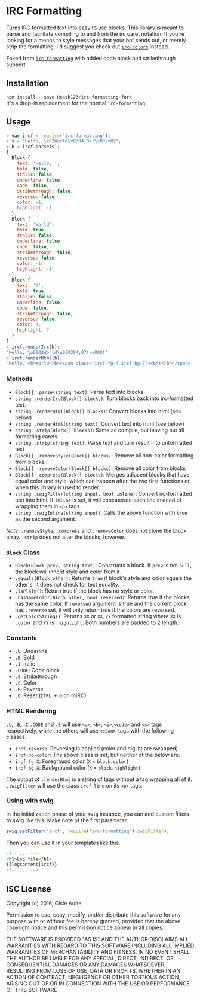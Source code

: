 # IRC Formatting

Turns IRC formatted text into easy to use blocks. This library is meant to parse and facilitate compiling to and from the irc caret notation. If you're looking for a means to style messages that your bot sends out, or merely strip the formatting, I'd suggest you check out [`irc-colors`](https://www.npmjs.com/package/irc-colors) instead.

Foked from [`irc-formatting`](https://www.npmjs.com/package/irc-formatting) with added code block and strikethrough support.

## Installation
`npm install --save Heath123/irc-formatting-fork`<br>
It's a drop-in replacement for the normal `irc-formatting`

## Usage

```javascript
> var ircf = require('irc-formatting');
> s = "Hello, \x02World\x0304,07!\x03\x02";
> b = ircf.parse(s);
[
  Block {
    text: 'Hello, ',
    bold: false,
    italic: false,
    underline: false,
    code: false,
    strikethrough: false,
    reverse: false,
    color: -1,
    highlight: -1
  },
  Block {
    text: 'World',
    bold: true,
    italic: false,
    underline: false,
    code: false,
    strikethrough: false,
    reverse: false,
    color: -1,
    highlight: -1
  },
  Block {
    text: '!',
    bold: true,
    italic: false,
    underline: false,
    code: false,
    strikethrough: false,
    reverse: false,
    color: 4,
    highlight: 7
  }
]
> ircf.renderIrc(b);
'Hello, \u0002World\u000304,07!\u000f'
> ircf.renderHtml(b);
'Hello, <b>World</b><span class="ircf-fg-4 ircf-bg-7"><b>!</b></span>'
```

### Methods
- `Block[] .parse(string text)`: Parse text into blocks
- `string .renderIrc(Block[] blocks)`: Turn blocks back into irc-formatted text.
- `string .renderHtml(Block[] blocks)`: Convert blocks into html (see below)
- `string .renderHtml(string text)`: Convert text into html (see below)
- `string .strip(Block[] blocks)`: Same as compile, but leaving out all formatting carets
- `string .strip(string text)`: Parse text and turn result into unformatted text
- `Block[] .removeStyle(Block[] blocks)`: Remove all non-color formatting from blocks
- `Block[] .removeColor(Block[] blocks)`: Remove all color from blocks
- `Block[] .compress(Block[] blocks)`: Merges adjacent blocks that have equal color and style, which can happen after the two first functions or when this library is used to render.
- `string .swigFilter(string input, bool inline)`: Convert irc-formatted text into html. If `inline` is set, it will concaterate each line instead of wrapping them in `<p>` tags.
- `string .swigInline(string input)`: Calls the above function with `true` as the second argument.

*Note*: `.removeStyle`, `.compress` and `.removeColor` does not clone the block array. `.strip` does not alter the blocks, however.

### `Block` Class
- `Block(Block prev, string text)`: Constructs a block. If `prev` is not `null`, the block will inherit style and color from it.
- `.equals(Block other)`: Returns `true` if block's style and color equals the other's. It does not check for text equality.
- `.isPlain()`: Return true if the block has no style or color.
- `.hasSameColor(Block other, bool reversed)`: Returns true if the blocks has the same color. If `reversed` argument is true and the current block has `.reverse` set, it will only return true if the colors are reversed.
- `.getColorString()`: Returns `XX` or `XX,YY` formatted string where `XX` is `.color` and `YY` is `.highlight`. Both numbers are padded to 2 length.

### Constants
- `.U`: Underline
- `.B`: Bold
- `.I`: Italic
- `.CODE`: Code block
- `.S`: Strikethrough
- `.C`: Color
- `.R`: Reverse
- `.O`: Reset (`CTRL + O` on mIRC)

### HTML Rendering
`.U`, `.B`, `.I`,`.CODE` and `.S` will use `<u>`, `<b>`, `<i>`,`<code>` and `<s>` tags respectively, while the others will use `<span>`-tags with the following classes.

- `ircf-reverse`: Reversing is applied (color and higliht are swapped)
- `ircf-no-color`: The above class is set, but neither of the below are.
- `ircf-fg-X`: Foreground color (`X` = `block.color`)
- `ircf-bg-X`: Background color (`X` = `block.highlight`)

The output of `.renderHtml` is a string of tags without a tag wrapping all of it. `.swigFilter` will use the class `ircf-line` on its `<p>` tags.

### Using with swig
In the initialization phase of your `swig` instance, you can add custom filters to swig like this. Make note of the first parameter.

```javascript
swig.setFilter('ircf', require('irc-formatting').swigFilter);
```

Then you can use it in your templates like this.

```html
<!-- ... -->
<h1>Log file</h1>
{{logcontent|ircf}}
<!-- ... -->
```

## ISC License

Copyright (c) 2016, Gisle Aune

Permission to use, copy, modify, and/or distribute this software for any purpose with or without fee is hereby granted, provided that the above copyright notice and this permission notice appear in all copies.

THE SOFTWARE IS PROVIDED "AS IS" AND THE AUTHOR DISCLAIMS ALL WARRANTIES WITH REGARD TO THIS SOFTWARE INCLUDING ALL IMPLIED WARRANTIES OF MERCHANTABILITY AND FITNESS. IN NO EVENT SHALL THE AUTHOR BE LIABLE FOR ANY SPECIAL, DIRECT, INDIRECT, OR CONSEQUENTIAL DAMAGES OR ANY DAMAGES WHATSOEVER RESULTING FROM LOSS OF USE, DATA OR PROFITS, WHETHER IN AN ACTION OF CONTRACT, NEGLIGENCE OR OTHER TORTIOUS ACTION, ARISING OUT OF OR IN CONNECTION WITH THE USE OR PERFORMANCE OF THIS SOFTWARE
